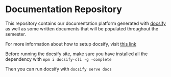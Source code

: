 # Documentation Repository

This repository contains our documentation platform generated with [docsify](https://docsify.js.org/#/) as well as some written documents that will be populated throughout the semester.

For more information about how to setup docsify, visit [this link](https://docsify.js.org/#/quickstart)

Before running the docsify site, make sure you have installed all the dependency with `npm i docsify-cli -g -complete`

Then you can run docsify with `docsify serve docs`

